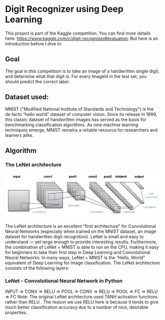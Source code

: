 # Digit Recognizer using Deep Learning
This project is part of the Kaggle competition. You can find more details here: https://www.kaggle.com/c/digit-recognizer#evaluation. But here is an introduction before I dive in:
## Goal
The goal in this competition is to take an image of a handwritten single digit, and determine what that digit is. For every ImageId in the test set, you should predict the correct label.
## Dataset used:
MNIST ("Modified National Institute of Standards and Technology") is the de facto “hello world” dataset of computer vision. Since its release in 1999, this classic dataset of handwritten images has served as the basis for benchmarking classification algorithms. As new machine learning techniques emerge, MNIST remains a reliable resource for researchers and learners alike.
## Algorithm
### The LeNet architecture
![Figure 2: The LeNet architecture consists of two sets of convolutional, activation, and pooling layers, followed by a fully-connected layer, activation, another fully-connected, and finally a softmax classifier (image source).](images/LeNet.png)

The LeNet architecture is an excellent “first architecture” for Convolutional Neural Networks (especially when trained on the MNIST dataset, an image dataset for handwritten digit recognition). LeNet is small and easy to understand — yet large enough to provide interesting results. Furthermore, the combination of LeNet + MNIST is able to run on the CPU, making it easy for beginners to take their first step in Deep Learning and Convolutional Neural Networks. In many ways, LeNet + MNIST is the “Hello, World” equivalent of Deep Learning for image classification. The LeNet architecture consists of the following layers:
### LeNet - Convolutional Neural Network in Python
INPUT => CONV => RELU => POOL => CONV => RELU => POOL => FC => RELU => FC
Note: The original LeNet architecture used TANH activation functions rather than RELU . The reason we use RELU here is because it tends to give much better classification accuracy due to a number of nice, desirable properties.

